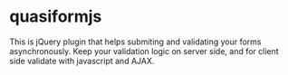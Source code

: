 # quasiformjs
This is jQuery plugin that helps submiting and validating your forms asynchronously. Keep your validation logic on server side, and for client side validate with javascript and AJAX.
